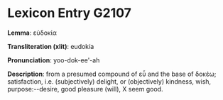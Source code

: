 # Lexicon Entry G2107

**Lemma**: εὐδοκία

**Transliteration (xlit)**: eudokía

**Pronunciation**: yoo-dok-ee'-ah

**Description**:
from a presumed compound of εὖ and the base of δοκέω; satisfaction, i.e. (subjectively) delight, or (objectively) kindness, wish, purpose:--desire, good pleasure (will), X seem good.

